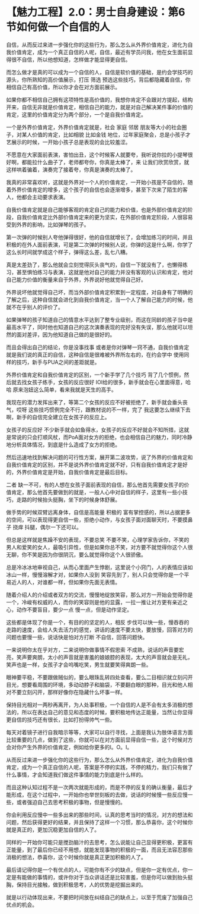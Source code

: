 # 【魅力工程】2.0：男士自身建设：第6节如何做一个自信的人

自信，从而反过来进一步强化你的这些行为，那么怎么从外界价值肯定，进化为自我价值肯定，成为一个真正自信的人呢，自信，最近有学员问我，他在女生面前显得很不自信，所以他想知道，怎样做才能显得更自信。

而怎么做才是真的可以成为一个自信的人，自信是软价值的基础，是约会学技巧的源头，你所熟知的高价值展示，打压 筛选 预选这些技巧，背后都隐藏着自信，你相信自己有高价值，所以你才会在对方面前展示。

如果你都不相信自己拥有这项特性是高价值的，我想你肯定不会跟对方提起，结构开来，自信无非就是价值肯定，相信自己的能力，就是对自己解决某件事的价值的肯定，这里的价值肯定分为两个部分，一个是自我价值肯定。

一个是外界价值肯定，外界价值肯定就是，社会 家庭 邻居 朋友等大小的社会圈子，对某人价值的肯定，比如相貌 比如金钱 地位，过年家庭聚会，总是小孩子才艺展示的时候，一开始小孩子总是表现的会比较羞涩。

不愿意在大家面前表演，害怕出丑，这个时候客人就要夸，我听说你拉的小提琴很好啊，都能拉什么曲子了，老师都夸你，你真是太棒了，来 让我们欣赏欣赏，就这样哄着骗着，演奏完了接着夸，你真是演奏的太棒了。

我真的非常喜欢听，这就是外界对一个人的价值肯定，一开始小孩是不自信的，随着外界价值肯定的增多，这个孩子的自信也会逐渐增多，甚至下次来了陌生的客人，他都会主动要求表演。

自我价值肯定就是自己能够客观的肯定自己的能力和价值，也是外部价值肯定的阶段，自我价值肯定比外部价值肯定来的更为坚实，在外部价值肯定阶段，人很容易受到外界的影响，比如弹琴的孩子。

第一次弹的时候别人夸他弹得很好，他的自信就增长了，会增加练习的时间，并且积极的在外人面前表演，可是第二次弹的时候别人说，你弹的这是什么啊，你学了这么长时间就学成这个样子，弹得这么差，乱七八糟。

真是太差劲了，那么他就会立刻觉得灰头丧气的，自信一下就没有了，也懒得练习，甚至惧怕练习与表演，这就是他对自己的能力并没有客观的认识和肯定，他对自己能力价值的衡量来自于外界，外界说好他就觉得自己好。

外界说坏他就觉得自己坏，而当外部价值肯定积累到一定程度，对自身有了明确的了解之后，这种自信就会进化到自我价值肯定，当一个人了解自己能力的时候，他就不在乎别人的评价了。

如果弹琴的孩子知道自己的情意水平达到了整专业级别，而这在同龄的孩子当中是最高水平了，同时他也知道自己的这次演奏表现的完好没有失误，那么他就可以坦然的面对差评，因为他知道自己做的是很好的。

而且会得出自己的结论，你是没事找事 或者是你对弹琴一窍不通，自我价值肯定就是我们说的真正的自信，这种自信是很难被外界所左右的，在约会学中 使用同样的技巧，新手与PUA之间的差距就是。

外界价值肯定和自我价值肯定的区别，一个新手学了几个技巧 背了几个惯例，然后就去找女孩子练手，女孩的反应很好 IOI给的很多，新手就会在心里面得意，哈哈 原来泡妞这么简单，看来我就是天生的高手。

我现在的潜力发挥出来了，等第二个女孩的反应不好被拒绝了，新手就会垂头丧气，哎呀 这些技巧惯例完全不行，跟教材说的不一样，完了 我这要怎么继续下去啊，新手的自信完全建立在女孩子的反应上。

女孩子的反应好 不少新手就会如鱼得水，女孩子的反应不好就会不知所措，这就是常说的只会打顺风杖，而PoA面对女方的拒绝，也会相信自己的魅力，同时冷静地分析具体情况，到底是什么造成了女方的拒绝。

然后迅速地找到解决问题的可行性方案，展开第二波攻势，说了外界的价值肯定和自我价值肯定的区别，并不是说外界价值肯定就不好，只有自我价值肯定才是好的，外界价值肯定是开始，自我价值肯定是最后目标。

二者 缺一不可，有的人想在女孩子面前表现的自信，那么他首先需要女孩子的价值肯定，那么他首先要做到的就是，一般人心中对自信的样子，这里有一些小技巧，走路的时候抬头挺胸，坐下的时候身体舒展。

做手势的时候双臂远离身体，自信是高能量 积极的 富有掌控感的，所以占据更多的空间，可以表现得更自信一些，拒绝小动作，与女孩子面对面聊天时，不要摸鼻子 挠痒 抖腿，偶尔一下还可以。

但总是这样就是焦躁不安的表现，不要总笑 不要不笑，心理学家告诉你，不笑的男人和爱笑的女人，最吸引异性，但是如果你总不笑，对方要不就觉得你这个人很无聊，你不笑是因为你很阴沉，要么就觉得你这个人很骄傲。

总是冷冰冰地审视自己，从而心里面产生悖剧，这里说个小窍门，人的表情应该如冰山一样，慢慢溶解才对，如果你人没到 笑容先到了，别人只会觉得你是一个平易近人的人，对谁都一样，但如果你先面无表情。

随着介绍人的介绍或者双方的交流，慢慢地绽放笑容，那么对方一开始会觉得你是一个，冷峻有权威的人，而你的笑容则是他的显露，一拉一推让对方更有亲近之心，动作不要盲目，要少一点 慢一点，但是动作坚定。

这些都是体现了你是一个，有目的的坚定的人，相反 步伐可以快一些，慢吞吞的走路的速度，会给人失去活力的感觉，讲话的速度不要太快，要放慢，回答对方的问题也要慢一些，说话快是怕对方打断 不自信，回答问题快。

一来说明你太在乎对方，二来说明你做事情不假思索 不成熟，说话的声音要宏亮，笑声要爽朗，太小的声音就是害羞的娘娘腔的表现，太大的声音就会是无礼，笑声也是一样，女孩子才会呜嘴吃笑，男生就要笑得爽朗一些。

眼神要平稳，不要跟做贼似的，要么眼珠乱转四处查看，要么二目相识就立刻闪开目光，想要看周围的环境，多动动脖子和脑袋，不要翻白眼的那种，目光和他人相对不要立刻闪开，那样好像你在隐藏什么坏事一样。

保持目光相对一两秒再离开，为人处事积极，一个自信的人是不会有太多消极的想法的，所以在表达自己的意见和态度的时候，要积极地传达正能量，当然让你显得更自信的技巧还有很长，比如打扮得帅气一些。

每天对着镜子进行自我暗示等等，大家可以自行寻找，上面是我认为肢体语言方面比较重要的几点，做到了这些，你就可以在对方面前显得自信一些，这个时候对方会对你产生外界的价值肯定，例如给你更多的I。O。I。

从而反过来进一步强化你的这些行为，那么怎么从外界价值肯定，进化为自我价值肯定，成为一个真正自信的人呢，答案是不停的实践，不停的精力，我们只有做了什么事情，才会知道我们做这件事情的能力到底是什么样的。

而且这种认知过程不是一次两次就能形成的，而是不停的反复的确认衡量，最后才能形成，在这个过程中，一开始你也举世刻板的去做，说话的时候慢一些反应慢一些，或者强迫自己去思考积极的事物，但是慢慢的。

你会利用反应慢中一些多出来的那些时间，认真的思考当时的情况，对方的想法和问题，然后获得更好的结果，并且保持了这样一个习惯，那么恭喜你，这个时候你就是真正的，更加沉稳更加自信的人了。

同样的一开始你可能只是搅劲脑汁的去思考，怎么说能让自己显得更积极，更富有正能量，到了最后你已经不用想，就能发现事物的积极的一面，而且无法容忍那些消极的想法，恭喜你，这个时候你就是真正更加积极的人了。

最后请记得你是一个有优点的人，可能你有不少的缺点，但是你一定有优点，你一定是有能做的事情的，或许你对于当众讲话还是比较害羞，但是你可以做到抬头挺胸，保持目光接触，做到积极思考，人的优势是挖掘出来的。

就是以行动体现出来，不要把时间放在纠结自己的缺点上，以至于荒废了加强自己优点的机会。